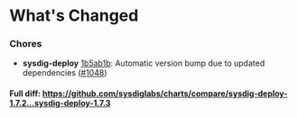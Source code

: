 # What's Changed

### Chores
- **sysdig-deploy** [1b5ab1b](https://github.com/sysdiglabs/charts/commit/1b5ab1b4f6fc461c75c5bc93ce2e718c2cabd49d): Automatic version bump due to updated dependencies ([#1048](https://github.com/sysdiglabs/charts/issues/1048))

#### Full diff: https://github.com/sysdiglabs/charts/compare/sysdig-deploy-1.7.2...sysdig-deploy-1.7.3
